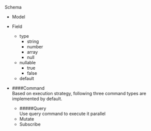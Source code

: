 Schema
* Model
* Field
  * type
    - string
    - number
    - array
    - null
  * nullable
    - true
    - false
  * default
  
* ####Command  
Based on execution strategy, following three command types are implemented by default.
  * #####Query  
    Use query command to execute it parallel 
  * Mutate
  * Subscribe
